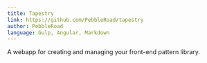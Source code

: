 ```yaml
---
title: Tapestry
link: https://github.com/PebbleRoad/tapestry
author: PebbleRoad
language: Gulp, Angular, Markdown
---
```


A webapp for creating and managing your front-end pattern library.